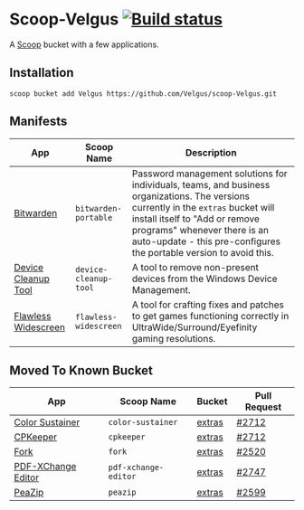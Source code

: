 Scoop-Velgus [![Build status](https://ci.appveyor.com/api/projects/status/ckomgtl07nog4wws?svg=true)](https://ci.appveyor.com/project/Velgus/scoop-velgus)
===

A [Scoop](https://scoop.netlify.com/ "Scoop") bucket with a few applications.

Installation
------------

`scoop bucket add Velgus https://github.com/Velgus/scoop-Velgus.git`

Manifests
---------

| App                                                                                      | Scoop Name            | Description                                                                                                                                                                                                                                                                |
|------------------------------------------------------------------------------------------|-----------------------|----------------------------------------------------------------------------------------------------------------------------------------------------------------------------------------------------------------------------------------------------------------------------|
| [Bitwarden](https://bitwarden.com/ "Bitwarden")                                          | `bitwarden-portable`  | Password management solutions for individuals, teams, and business organizations. The versions currently in the `extras` bucket will install itself to "Add or remove programs" whenever there is an auto-update - this pre-configures the portable version to avoid this. |
| [Device Cleanup Tool](https://www.uwe-sieber.de/misc_tools_e.html "Device Cleanup Tool") | `device-cleanup-tool` | A tool to remove non-present devices from the Windows Device Management.                                                                                                                                                                                                   |
| [Flawless Widescreen](https://www.flawlesswidescreen.org "Flawless Widescreen")          | `flawless-widescreen` | A tool for crafting fixes and patches to get games functioning correctly in UltraWide/Surround/Eyefinity gaming resolutions.                                                                                                                                               |

Moved To Known Bucket
---------------------
| App                                                                                                     | Scoop Name           | Bucket                                                         | Pull Request                                                           |
|---------------------------------------------------------------------------------------------------------|----------------------|----------------------------------------------------------------|------------------------------------------------------------------------|
| [Color Sustainer](https://www.guru3d.com/files-details/color-sustainer-download.html "Color Sustainer") | `color-sustainer`    | [extras](https://github.com/lukesampson/scoop-extras "extras") | [#2712](https://github.com/lukesampson/scoop-extras/pull/2712 "#2712") |
| [CPKeeper](http://goebish.free.fr/cpk "CPKeeper")                                                       | `cpkeeper`           | [extras](https://github.com/lukesampson/scoop-extras "extras") | [#2712](https://github.com/lukesampson/scoop-extras/pull/2712 "#2712") |
| [Fork](https://git-fork.com "Fork")                                                                     | `fork`               | [extras](https://github.com/lukesampson/scoop-extras "extras") | [#2520](https://github.com/lukesampson/scoop-extras/pull/2520 "#2520") |
| [PDF-XChange Editor](https://www.tracker-software.com/product/pdf-xchange-editor "PDF-XChange Editor")  | `pdf-xchange-editor` | [extras](https://github.com/lukesampson/scoop-extras "extras") | [#2747](https://github.com/lukesampson/scoop-extras/pull/2747 "#2747") |
| [PeaZip](https://www.peazip.org "PeaZip")                                                               | `peazip`             | [extras](https://github.com/lukesampson/scoop-extras "extras") | [#2599](https://github.com/lukesampson/scoop-extras/pull/2599 "#2599") |
